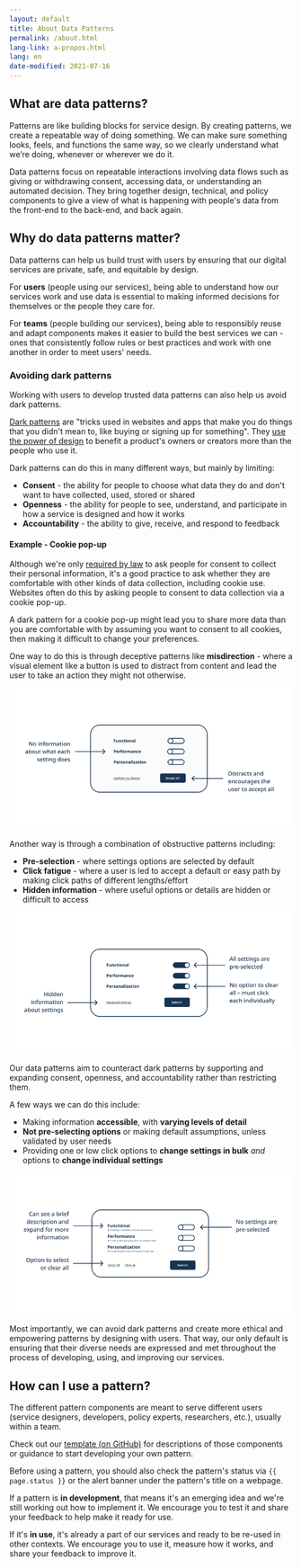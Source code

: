 ```yaml
---
layout: default
title: About Data Patterns
permalink: /about.html
lang-link: a-propos.html
lang: en
date-modified: 2021-07-16
---
```


## What are data patterns?

Patterns are like building blocks for service design.
By creating patterns, we create a repeatable way of doing something.
We can make sure something looks, feels, and functions the same way, so we clearly understand what we’re doing, whenever or wherever we do it.

Data patterns focus on repeatable interactions involving data flows such as giving or withdrawing consent, accessing data, or understanding an automated decision.
They bring together design, technical, and policy components to give a view of what is happening with people's data from the front-end to the back-end, and back again.

## Why do data patterns matter?

Data patterns can help us build trust with users by ensuring that our digital services are private, safe, and equitable by design.  

For **users** (people using our services), being able to understand how our services work and use data is essential to making informed decisions for themselves or the people they care for.

For **teams** (people building our services), being able to responsibly reuse and adapt components makes it easier to build the best services we can - ones that consistently follow rules or best practices and work with one another in order to meet users' needs.

### Avoiding dark patterns

Working with users to develop trusted data patterns can also help us avoid dark patterns.

[Dark patterns](https://www.darkpatterns.org/) are "tricks used in websites and apps that make you do things that you didn't mean to, like buying or signing up for something".
They [use the power of design](https://dapde.de/en/) to benefit a product's owners or creators more than the people who use it.

Dark patterns can do this in many different ways, but mainly by limiting:

* **Consent** - the ability for people to choose what data they do and don't want to have collected, used, stored or shared
* **Openness** - the ability for people to see, understand, and participate in how a service is designed and how it works
* **Accountability** - the ability to give, receive, and respond to feedback

#### Example - Cookie pop-up

Although we're only [required by law](https://laws-lois.justice.gc.ca/ENG/ACTS/P-21/FullText.html) to ask people for consent to collect their personal information, it's a good practice to ask whether they are comfortable with other kinds of data collection, including cookie use.
Websites often do this by asking people to consent to data collection via a cookie pop-up.

A dark pattern for a cookie pop-up might lead you to share more data than you are comfortable with by assuming you want to consent to all cookies, then making it difficult to change your preferences.

One way to do this is through deceptive patterns like **misdirection** - where a visual element like a button is used to distract from content and lead the user to take an action they might not otherwise.

<img class="img-responsive" src="assets/images/misdirection.png" alt="Cookie pop-up box featuring three settings and sliding toggle buttons for each, set to off. There is no information about what each setting does. An &quot;Accept all&quot; button in the bottom right corner distracts the user and encourages them to accept all the settings.">

Another way is through a combination of obstructive patterns including:

* **Pre-selection** - where settings options are selected by default
* **Click fatigue** - where a user is led to accept a default or easy path by making click paths of different lengths/effort
* **Hidden information** - where useful options or details are hidden or difficult to access

<img class="img-responsive" src="assets/images/preselection.png" alt="Cookie pop-up box featuring three settings and sliding toggle buttons for each, set to on. Since all settings are pre-selected and there is no option to clear all, the user must click each toggle individually to adjust their settings. Information about the settings is hidden via an &quot;Advanced settings&quot; link. A &quot;Submit&quot; button lets the user confirm their choices.">

Our data patterns aim to counteract dark patterns by supporting and expanding consent, openness, and accountability rather than restricting them.

A few ways we can do this include:

* Making information **accessible**, with **varying levels of detail**
* **Not pre-selecting options** or making default assumptions, unless validated by user needs
* Providing one or low click options to **change settings in bulk** _and_ options to **change individual settings**

<img class="img-responsive" src="assets/images/options.png" alt="Cookie pop-up box featuring three settings and sliding toggle buttons for each, set to off. There is a brief description under each setting that can be expanded for more information. Two links allow the user to &quot;Select all&quot; or &quot;Clear all&quot; toggles. A &quot;Submit&quot; button lets the user confirm their choices.">

Most importantly, we can avoid dark patterns and create more ethical and empowering patterns by designing with users.
That way, our only default is ensuring that their diverse needs are expressed and met throughout the process of developing, using, and improving our services.

## How can I use a pattern?

The different pattern components are meant to serve different users (service designers, developers, policy experts, researchers, etc.), usually within a team.

Check out our [template (on GitHub)](https://github.com/DTS-STN/Data-Patterns/blob/main/_patterns/_template.md) for descriptions of those components or guidance to start developing your own pattern.

Before using a pattern, you should also check the pattern's status via `{{ page.status }}` or the alert banner under the pattern's title on a webpage.

If a pattern is **in development**, that means it's an emerging idea and we're still working out how to implement it.
We encourage you to test it and share your feedback to help make it ready for use.

If it's **in use**, it's already a part of our services and ready to be re-used in other contexts.
We encourage you to use it, measure how it works, and share your feedback to improve it.
